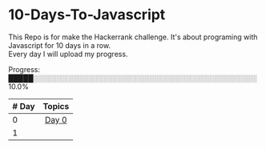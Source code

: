 # 10-Days-To-Javascript
This Repo is for make the Hackerrank challenge. It's about programing with Javascript for 10 days in a row. <br>
Every day I will upload my progress. <br>


Progress:   █████░░░░░░░░░░░░░░░░░░░░░░░░░░░░░░░░░░░░░░░░░░░░░   10.0% 

| # Day  |                                                                       Topics                                                                        |
| -----  | :-------------------------------------------------------------------------------------------------------------------------------------------------: |
|   0    | [Day 0](https://github.com/PatoFredesTi/10-Days-To-Javascript/tree/main/Day%200) |
|   1    |  |
<!-- 
|   2    |  |
